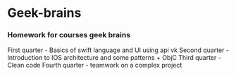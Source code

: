 # Geek-brains
### Homework for courses geek brains 

First quarter - Basics of swift language and UI using api vk
Second quarter - Introduction to IOS architecture and some patterns + ObjC 
Third quarter - Clean code
Fourth quarter - teamwork on a complex project
